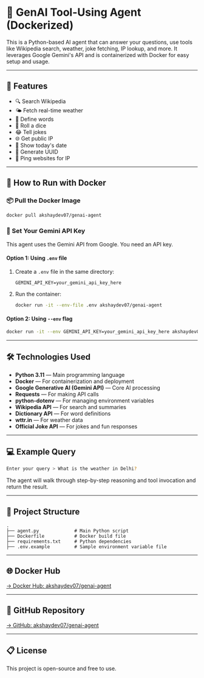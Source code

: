 # 🤖 GenAI Tool-Using Agent (Dockerized)

This is a Python-based AI agent that can answer your questions, use tools like Wikipedia search, weather, joke fetching, IP lookup, and more. It leverages Google Gemini's API and is containerized with Docker for easy setup and usage.

---

## 🧠 Features

- 🔍 Search Wikipedia
- 🌤️ Fetch real-time weather
- 📖 Define words
- 🎲 Roll a dice
- 😂 Tell jokes
- 🌐 Get public IP
- 📅 Show today's date
- 🧪 Generate UUID
- 📡 Ping websites for IP

---

## 🚀 How to Run with Docker

### 📦 Pull the Docker Image

```bash
docker pull akshaydev07/genai-agent
```

### 🔐 Set Your Gemini API Key

This agent uses the Gemini API from Google. You need an API key.

#### Option 1: Using `.env` file

1. Create a `.env` file in the same directory:
   ```env
   GEMINI_API_KEY=your_gemini_api_key_here
   ```

2. Run the container:
   ```bash
   docker run -it --env-file .env akshaydev07/genai-agent
   ```

#### Option 2: Using `--env` flag

```bash
docker run -it --env GEMINI_API_KEY=your_gemini_api_key_here akshaydev07/genai-agent
```

---

## 🛠️ Technologies Used

- **Python 3.11** — Main programming language
- **Docker** — For containerization and deployment
- **Google Generative AI (Gemini API)** — Core AI processing
- **Requests** — For making API calls
- **python-dotenv** — For managing environment variables
- **Wikipedia API** — For search and summaries
- **Dictionary API** — For word definitions
- **wttr.in** — For weather data
- **Official Joke API** — For jokes and fun responses

---
## 💻 Example Query

```bash
Enter your query > What is the weather in Delhi?
```

The agent will walk through step-by-step reasoning and tool invocation and return the result.

---

## 📁 Project Structure

```
.
├── agent.py             # Main Python script
├── Dockerfile           # Docker build file
├── requirements.txt     # Python dependencies
├── .env.example         # Sample environment variable file
```

---

🌐 Docker Hub
-----------

[→ Docker Hub: akshaydev07/genai-agent](https://hub.docker.com/repository/docker/akshaydev07/genai-agent)

---

🔗 GitHub Repository
--------------------

[→ GitHub: akshaydev07/genai-agent](https://github.com/akshay0712-dev/GenAI/tree/main/AI%20Agent)

---

📋 License
----------

This project is open-source and free to use.
